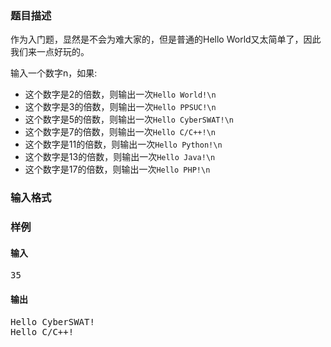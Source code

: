 ### 题目描述

作为入门题，显然是不会为难大家的，但是普通的Hello World又太简单了，因此我们来一点好玩的。

输入一个数字n，如果:

- 这个数字是2的倍数，则输出一次`Hello World!\n`
- 这个数字是3的倍数，则输出一次`Hello PPSUC!\n`
- 这个数字是5的倍数，则输出一次`Hello CyberSWAT!\n`
- 这个数字是7的倍数，则输出一次`Hello C/C++!\n`
- 这个数字是11的倍数，则输出一次`Hello Python!\n`
- 这个数字是13的倍数，则输出一次`Hello Java!\n`
- 这个数字是17的倍数，则输出一次`Hello PHP!\n`

### 输入格式

### 样例

#### 输入

<pre>
35
</pre>

#### 输出

<pre>
Hello CyberSWAT!
Hello C/C++!
</pre>
